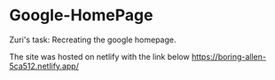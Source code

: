 # Google-HomePage
Zuri's task: Recreating the google homepage.

The site was hosted on netlify with the link below
https://boring-allen-5ca512.netlify.app/
